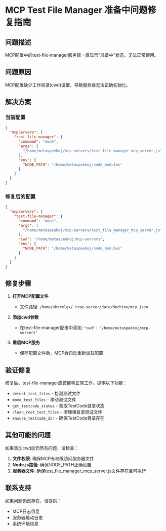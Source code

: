 # MCP Test File Manager 准备中问题修复指南

## 问题描述
MCP配置中的test-file-manager服务器一直显示"准备中"状态，无法正常使用。

## 问题原因
MCP配置缺少工作目录(cwd)设置，导致服务器无法正确初始化。

## 解决方案

### 当前配置
```json
{
  "mcpServers": {
    "test-file-manager": {
      "command": "node",
      "args": [
        "/home/metaspeekoj/mcp-servers/test_file_manager_mcp_server.js"
      ],
      "env": {
        "NODE_PATH": "/home/metaspeekoj/node_modules"
      }
    }
  }
}
```

### 修复后的配置
```json
{
  "mcpServers": {
    "test-file-manager": {
      "command": "node",
      "args": [
        "/home/metaspeekoj/mcp-servers/test_file_manager_mcp_server.js"
      ],
      "cwd": "/home/metaspeekoj/mcp-servers",
      "env": {
        "NODE_PATH": "/home/metaspeekoj/node_modules"
      }
    }
  }
}
```

## 修复步骤

1. **打开MCP配置文件**
   - 文件路径: `/home/sharelgx/.trae-server/data/Machine/mcp.json`

2. **添加cwd参数**
   - 在test-file-manager配置中添加: `"cwd": "/home/metaspeekoj/mcp-servers"`

3. **重启MCP服务**
   - 保存配置文件后，MCP会自动重新加载配置

## 验证修复

修复后，test-file-manager应该能够正常工作，提供以下功能：

- `detect_test_files` - 检测测试文件
- `move_test_files` - 移动测试文件
- `get_testcode_status` - 获取TestCode目录状态
- `clean_root_test_files` - 清理根目录测试文件
- `ensure_testcode_dir` - 确保TestCode目录存在

## 其他可能的问题

如果添加cwd后仍然有问题，请检查：

1. **文件权限**: 确保MCP有权限访问服务器文件
2. **Node.js路径**: 确保NODE_PATH正确设置
3. **服务器文件**: 确保test_file_manager_mcp_server.js文件存在且可执行

## 联系支持

如果问题仍然存在，请提供：
- MCP日志信息
- 服务器启动日志
- 系统环境信息